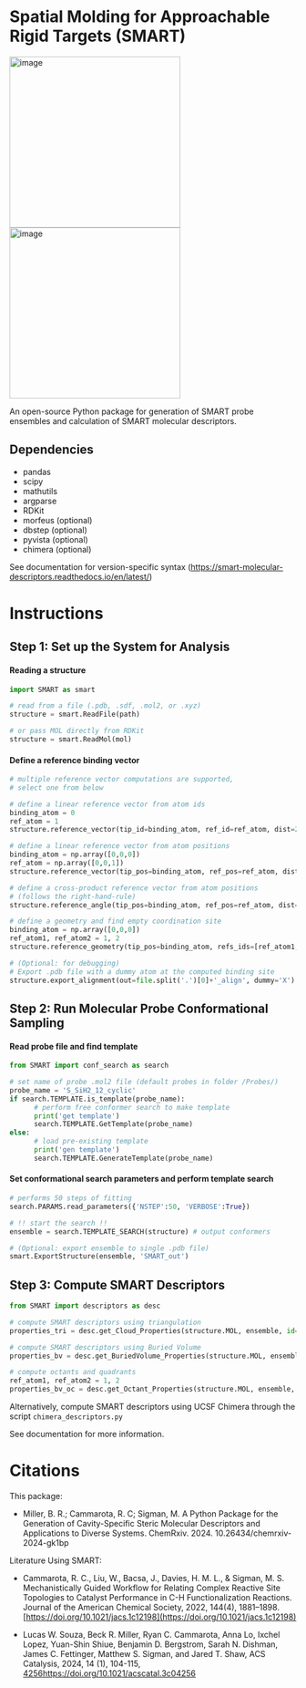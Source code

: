 # Spatial Molding for Approachable Rigid Targets (SMART)
<img width="300" alt="image" src="https://github.com/SigmanGroup/SMART-molecular-descriptors/assets/84196711/6da48469-0a27-4084-bf85-a8d474757127"> <img width="300" alt="image" src="https://github.com/SigmanGroup/SMART-molecular-descriptors/assets/84196711/84905748-9780-4411-a9cb-8d97dcc63e2a">

An open-source Python package for generation of SMART probe ensembles and calculation of SMART molecular descriptors.

## Dependencies
- pandas
- scipy
- mathutils
- argparse
- RDKit
- morfeus (optional)
- dbstep (optional)
- pyvista (optional)
- chimera (optional)

See documentation for version-specific syntax (https://smart-molecular-descriptors.readthedocs.io/en/latest/)

# Instructions
## Step 1: Set up the System for Analysis
#### Reading a structure
```python
import SMART as smart

# read from a file (.pdb, .sdf, .mol2, or .xyz)
structure = smart.ReadFile(path)

# or pass MOL directly from RDKit
structure = smart.ReadMol(mol)
```

#### Define a reference binding vector
```python
# multiple reference vector computations are supported,
# select one from below

# define a linear reference vector from atom ids
binding_atom = 0
ref_atom = 1
structure.reference_vector(tip_id=binding_atom, ref_id=ref_atom, dist=2.0)

# define a linear reference vector from atom positions
binding_atom = np.array([0,0,0])
ref_atom = np.array([0,0,1])
structure.reference_vector(tip_pos=binding_atom, ref_pos=ref_atom, dist=2.0)

# define a cross-product reference vector from atom positions
# (follows the right-hand-rule)
structure.reference_angle(tip_pos=binding_atom, ref_pos=ref_atom, dist=2.0)

# define a geometry and find empty coordination site
binding_atom = np.array([0,0,0])
ref_atom1, ref_atom2 = 1, 2
structure.reference_geometry(tip_pos=binding_atom, refs_ids=[ref_atom1, ref_atom2], geom='trigonal', dist=2.0)

# (Optional: for debugging)
# Export .pdb file with a dummy atom at the computed binding site
structure.export_alignment(out=file.split('.')[0]+'_align', dummy='X')
```

## Step 2: Run Molecular Probe Conformational Sampling
#### Read probe file and find template
```python
from SMART import conf_search as search

# set name of probe .mol2 file (default probes in folder /Probes/)
probe_name = 'S_SiH2_12_cyclic'
if search.TEMPLATE.is_template(probe_name):
      # perform free conformer search to make template
      print('get template')
      search.TEMPLATE.GetTemplate(probe_name)
else:
      # load pre-existing template
      print('gen template')
      search.TEMPLATE.GenerateTemplate(probe_name)
```

#### Set conformational search parameters and perform template search
```python
# performs 50 steps of fitting
search.PARAMS.read_parameters({'NSTEP':50, 'VERBOSE':True})

# !! start the search !!
ensemble = search.TEMPLATE_SEARCH(structure) # output conformers

# (Optional: export ensemble to single .pdb file)
smart.ExportStructure(ensemble, 'SMART_out')
```

## Step 3: Compute SMART Descriptors
```python
from SMART import descriptors as desc

# compute SMART descriptors using triangulation
properties_tri = desc.get_Cloud_Properties(structure.MOL, ensemble, id=binding_atom, prox_radius=4.0, alpha=0)

# compute SMART descriptors using Buried Volume
properties_bv = desc.get_BuriedVolume_Properties(structure.MOL, ensemble, id=binding_atom, prox_radius=4.0, sterimol=True, sasa=False, vol=True)

# compute octants and quadrants
ref_atom1, ref_atom2 = 1, 2
properties_bv_oc = desc.get_Octant_Properties(structure.MOL, ensemble, id=binding_atom, z_axis=[binding_atom], xz_plane=[ref_atom1, ref_atom2],  prox_radius=4.0, octant=True, quadrant=False)
```

Alternatively, compute SMART descriptors using UCSF Chimera through the script ```chimera_descriptors.py```

See documentation for more information.


# Citations
This package:

- Miller, B. R.; Cammarota, R. C; Sigman, M. A Python Package for the Generation of Cavity-Specific Steric Molecular Descriptors and Applications to Diverse Systems. ChemRxiv. 2024. 10.26434/chemrxiv-2024-gk1bp

Literature Using SMART:

- Cammarota, R. C., Liu, W., Bacsa, J., Davies, H. M. L., & Sigman, M. S. Mechanistically Guided Workflow for Relating Complex Reactive Site Topologies to Catalyst Performance in C-H Functionalization Reactions. Journal of the American Chemical Society, 2022, 144(4), 1881–1898. [https://doi.org/10.1021/jacs.1c12198](https://doi.org/10.1021/jacs.1c12198)

- Lucas W. Souza, Beck R. Miller, Ryan C. Cammarota, Anna Lo, Ixchel Lopez, Yuan-Shin Shiue, Benjamin D. Bergstrom, Sarah N. Dishman, James C. Fettinger, Matthew S. Sigman, and Jared T. Shaw, ACS Catalysis, 2024, 14 (1), 104-115, [4256](https://doi.org/10.1021/acscatal.3c04256)https://doi.org/10.1021/acscatal.3c04256
